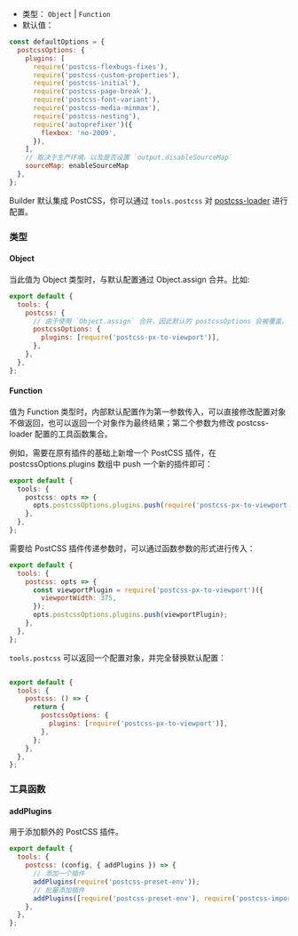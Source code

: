 - 类型： `Object` | `Function`
- 默认值：

```js
const defaultOptions = {
  postcssOptions: {
    plugins: [
      require('postcss-flexbugs-fixes'),
      require('postcss-custom-properties'),
      require('postcss-initial'),
      require('postcss-page-break'),
      require('postcss-font-variant'),
      require('postcss-media-minmax'),
      require('postcss-nesting'),
      require('autoprefixer')({
        flexbox: 'no-2009',
      }),
    ],
    // 取决于生产环境，以及是否设置 `output.disableSourceMap`
    sourceMap: enableSourceMap
  },
};
```

Builder 默认集成 PostCSS，你可以通过 `tools.postcss` 对 [postcss-loader](https://github.com/webpack-contrib/postcss-loader) 进行配置。

### 类型

#### Object

当此值为 Object 类型时，与默认配置通过 Object.assign 合并。比如:

```js
export default {
  tools: {
    postcss: {
      // 由于使用 `Object.assign` 合并，因此默认的 postcssOptions 会被覆盖。
      postcssOptions: {
        plugins: [require('postcss-px-to-viewport')],
      },
    },
  },
};
```

#### Function

值为 Function 类型时，内部默认配置作为第一参数传入，可以直接修改配置对象不做返回，也可以返回一个对象作为最终结果；第二个参数为修改 postcss-loader 配置的工具函数集合。

例如，需要在原有插件的基础上新增一个 PostCSS 插件，在 postcssOptions.plugins 数组中 push 一个新的插件即可：

```ts
export default {
  tools: {
    postcss: opts => {
      opts.postcssOptions.plugins.push(require('postcss-px-to-viewport'));
    },
  },
};
```

需要给 PostCSS 插件传递参数时，可以通过函数参数的形式进行传入：

```js
export default {
  tools: {
    postcss: opts => {
      const viewportPlugin = require('postcss-px-to-viewport')({
        viewportWidth: 375,
      });
      opts.postcssOptions.plugins.push(viewportPlugin);
    },
  },
};
```

`tools.postcss` 可以返回一个配置对象，并完全替换默认配置：

```js

export default {
  tools: {
    postcss: () => {
      return {
        postcssOptions: {
          plugins: [require('postcss-px-to-viewport')],
        },
      };
    },
  },
};
```

### 工具函数

#### addPlugins

用于添加额外的 PostCSS 插件。

```js
export default {
  tools: {
    postcss: (config, { addPlugins }) => {
      // 添加一个插件
      addPlugins(require('postcss-preset-env'));
      // 批量添加插件
      addPlugins([require('postcss-preset-env'), require('postcss-import')]);
    },
  },
};
```
